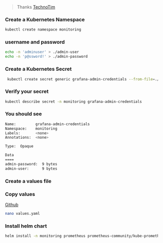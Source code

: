 > Thanks [TechnoTim](https://technotim.live/posts/kube-grafana-prometheus/?__cf_chl_tk=IQ40EBQqm3mWArUj.3gtSvCf.rQ6E7uvfnLCKBO0Juk-1707820973-0-4389)

### Create a Kubernetes Namespace

```bash linenums="1"
kubectl create namespace monitoring
```
### username and password 
```bash linenums="1"
echo -n 'adminuser' > ./admin-user
echo -n 'p@ssword!' > ./admin-password
```

### Create a Kubernetes Secret

```bash linenums="1"
 kubectl create secret generic grafana-admin-credentials --from-file=./admin-user --from-file=admin-password -n monitoring
```

### Verify your secret
```bash linenums="1"
kubectl describe secret -n monitoring grafana-admin-credentials
```
### You should see
```bash linenums="1"
Name:         grafana-admin-credentials
Namespace:    monitoring
Labels:       <none>
Annotations:  <none>

Type:  Opaque

Data
====
admin-password:  9 bytes
admin-user:      9 bytes
```

### Create a values file 
### Copy values 
 [Github](https://github.com/mer0x/merox.cloud/blob/k3s/K3S/monitoring/values.yaml)
```bash linenums="1"
nano values.yaml
```
### Install helm chart 
```bash linenums="1"
helm install -n monitoring prometheus prometheus-community/kube-prometheus-stack -f values.yaml
``` 